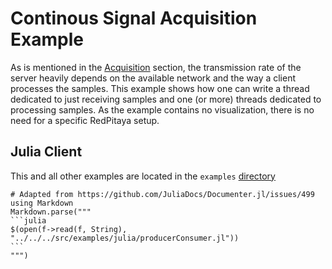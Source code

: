 # Continous Signal Acquisition Example

As is mentioned in the [Acquisition](../acquisition.md) section, the transmission rate of the server heavily depends on the available network and the way a client processes the samples. This example shows how one can write a thread dedicated to just receiving samples and one (or more) threads dedicated to processing samples. As the example contains no visualization, there is no need for a specific RedPitaya setup.

## Julia Client

This and all other examples are located in the ```examples``` [directory](https://github.com/tknopp/RedPitayaDAQServer/tree/master/src/examples/julia)

````@eval
# Adapted from https://github.com/JuliaDocs/Documenter.jl/issues/499
using Markdown
Markdown.parse("""
```julia
$(open(f->read(f, String), "../../../src/examples/julia/producerConsumer.jl"))
```
""")
````
